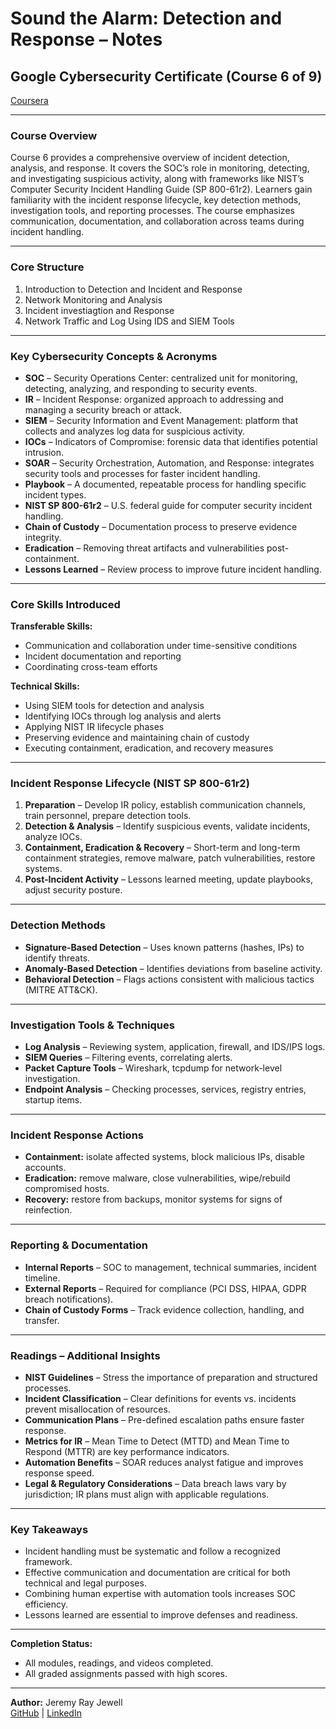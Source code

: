 # Sound the Alarm: Detection and Response – Notes  

## Google Cybersecurity Certificate (Course 6 of 9) 

[Coursera](https://www.coursera.org/learn/detection-and-response/home/welcome)

---

### **Course Overview**  
Course 6 provides a comprehensive overview of incident detection, analysis, and response. It covers the SOC’s role in monitoring, detecting, and investigating suspicious activity, along with frameworks like NIST’s Computer Security Incident Handling Guide (SP 800-61r2). Learners gain familiarity with the incident response lifecycle, key detection methods, investigation tools, and reporting processes. The course emphasizes communication, documentation, and collaboration across teams during incident handling.  

---

### **Core Structure**  
1. Introduction to Detection and Incident  and Response  
2. Network Monitoring and Analysis
3. Incident investiagtion and Response
4. Network Traffic and Log Using IDS and SIEM Tools
  
---

### **Key Cybersecurity Concepts & Acronyms**  
- **SOC** – Security Operations Center: centralized unit for monitoring, detecting, analyzing, and responding to security events.  
- **IR** – Incident Response: organized approach to addressing and managing a security breach or attack.  
- **SIEM** – Security Information and Event Management: platform that collects and analyzes log data for suspicious activity.  
- **IOCs** – Indicators of Compromise: forensic data that identifies potential intrusion.  
- **SOAR** – Security Orchestration, Automation, and Response: integrates security tools and processes for faster incident handling.  
- **Playbook** – A documented, repeatable process for handling specific incident types.  
- **NIST SP 800-61r2** – U.S. federal guide for computer security incident handling.  
- **Chain of Custody** – Documentation process to preserve evidence integrity.  
- **Eradication** – Removing threat artifacts and vulnerabilities post-containment.  
- **Lessons Learned** – Review process to improve future incident handling.  

---

### **Core Skills Introduced**  
**Transferable Skills:**  
- Communication and collaboration under time-sensitive conditions  
- Incident documentation and reporting  
- Coordinating cross-team efforts  

**Technical Skills:**  
- Using SIEM tools for detection and analysis  
- Identifying IOCs through log analysis and alerts  
- Applying NIST IR lifecycle phases  
- Preserving evidence and maintaining chain of custody  
- Executing containment, eradication, and recovery measures  

---

### **Incident Response Lifecycle (NIST SP 800-61r2)**  
1. **Preparation** – Develop IR policy, establish communication channels, train personnel, prepare detection tools.  
2. **Detection & Analysis** – Identify suspicious events, validate incidents, analyze IOCs.  
3. **Containment, Eradication & Recovery** – Short-term and long-term containment strategies, remove malware, patch vulnerabilities, restore systems.  
4. **Post-Incident Activity** – Lessons learned meeting, update playbooks, adjust security posture.  

---

### **Detection Methods**  
- **Signature-Based Detection** – Uses known patterns (hashes, IPs) to identify threats.  
- **Anomaly-Based Detection** – Identifies deviations from baseline activity.  
- **Behavioral Detection** – Flags actions consistent with malicious tactics (MITRE ATT&CK).  

---

### **Investigation Tools & Techniques**  
- **Log Analysis** – Reviewing system, application, firewall, and IDS/IPS logs.  
- **SIEM Queries** – Filtering events, correlating alerts.  
- **Packet Capture Tools** – Wireshark, tcpdump for network-level investigation.  
- **Endpoint Analysis** – Checking processes, services, registry entries, startup items.  

---

### **Incident Response Actions**  
- **Containment:** isolate affected systems, block malicious IPs, disable accounts.  
- **Eradication:** remove malware, close vulnerabilities, wipe/rebuild compromised hosts.  
- **Recovery:** restore from backups, monitor systems for signs of reinfection.  

---

### **Reporting & Documentation**  
- **Internal Reports** – SOC to management, technical summaries, incident timeline.  
- **External Reports** – Required for compliance (PCI DSS, HIPAA, GDPR breach notifications).  
- **Chain of Custody Forms** – Track evidence collection, handling, and transfer.  

---

### **Readings – Additional Insights**  
- **NIST Guidelines** – Stress the importance of preparation and structured processes.  
- **Incident Classification** – Clear definitions for events vs. incidents prevent misallocation of resources.  
- **Communication Plans** – Pre-defined escalation paths ensure faster response.  
- **Metrics for IR** – Mean Time to Detect (MTTD) and Mean Time to Respond (MTTR) are key performance indicators.  
- **Automation Benefits** – SOAR reduces analyst fatigue and improves response speed.  
- **Legal & Regulatory Considerations** – Data breach laws vary by jurisdiction; IR plans must align with applicable regulations.  

---

### **Key Takeaways**  
- Incident handling must be systematic and follow a recognized framework.  
- Effective communication and documentation are critical for both technical and legal purposes.  
- Combining human expertise with automation tools increases SOC efficiency.  
- Lessons learned are essential to improve defenses and readiness.  

---

**Completion Status:**
- All modules, readings, and videos completed.
- All graded assignments passed with high scores.

---

**Author:** Jeremy Ray Jewell  
[GitHub](https://github.com/jeremyrayjewell) | [LinkedIn](https://www.linkedin.com/in/jeremyrayjewell)  
